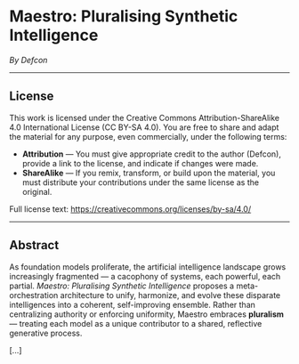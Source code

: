 # Maestro: Pluralising Synthetic Intelligence

*By Defcon*

---

## License

This work is licensed under the Creative Commons Attribution-ShareAlike 4.0 International License (CC BY-SA 4.0). You are free to share and adapt the material for any purpose, even commercially, under the following terms:

- **Attribution** — You must give appropriate credit to the author (Defcon), provide a link to the license, and indicate if changes were made.
- **ShareAlike** — If you remix, transform, or build upon the material, you must distribute your contributions under the same license as the original.

Full license text: https://creativecommons.org/licenses/by-sa/4.0/

---

## Abstract

As foundation models proliferate, the artificial intelligence landscape grows increasingly fragmented — a cacophony of systems, each powerful, each partial. *Maestro: Pluralising Synthetic Intelligence* proposes a meta-orchestration architecture to unify, harmonize, and evolve these disparate intelligences into a coherent, self-improving ensemble. Rather than centralizing authority or enforcing uniformity, Maestro embraces **pluralism** — treating each model as a unique contributor to a shared, reflective generative process.

[...]
